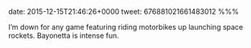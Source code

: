 date: 2015-12-15T21:46:26+0000
tweet: 676881021661483012
%%%

I’m down for any game featuring riding motorbikes up launching space rockets. Bayonetta is intense fun.

